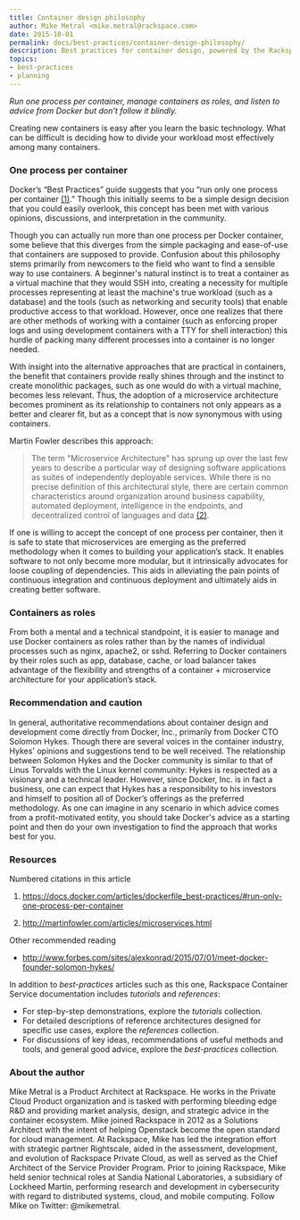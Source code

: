 ```yaml
---
title: Container design philosophy
author: Mike Metral <mike.metral@rackspace.com>
date: 2015-10-01
permalink: docs/best-practices/container-design-philosophy/
description: Best practices for container design, powered by the Rackspace Container Service
topics:
- best-practices
- planning
---
```


*Run one process per container, manage containers as roles, and listen to advice from Docker but don't follow it blindly.*

Creating new containers is easy after you learn the basic technology. What can be difficult is deciding how to divide your workload most effectively among many containers.

### One process per container

Docker’s “Best Practices” guide suggests that you “run only one process per container [(1)](#resources).” Though this initially seems to be a simple design decision that you could easily overlook, this concept has been met with various opinions, discussions, and interpretation in the community.

Though you can actually run more than one process per Docker container, some believe that this diverges from the simple packaging and ease-of-use that containers are supposed to provide. Confusion about this philosophy stems primarily from newcomers to the field who want to find a sensible way to use containers. A beginner's natural instinct is to treat a container as a virtual machine that they would SSH into, creating a necessity for multiple processes representing at least the machine's true workload (such as a database)
and the tools (such as networking and security tools) that
enable productive access to that workload. However,
once one realizes that there are other methods of working with a
container (such as enforcing proper logs and using development containers with
a TTY for shell interaction) this hurdle of
packing many different processes into a container is no longer needed.

With insight into the alternative approaches that are practical in containers, the benefit that containers provide really
shines through and the instinct to create monolithic packages, such as
one would do with a virtual machine, becomes less relevant. Thus, the adoption of a
microservice architecture becomes prominent as its relationship to
containers not only appears as a better and clearer fit, but as a concept
that is now synonymous with using containers.

Martin Fowler describes this approach:

> The term "Microservice Architecture" has sprung up over the last few
> years to describe a particular way of designing software applications
> as suites of independently deployable services. While there is no
> precise definition of this architectural style, there are certain
> common characteristics around organization around business capability,
> automated deployment, intelligence in the endpoints, and decentralized
> control of languages and data [(2)](#resources).

If one is willing to accept the concept of one process per container, then
it is safe to state that microservices are emerging as the preferred
methodology when it comes to building your application’s stack. It
enables software to not only become more modular, but it
intrinsically advocates for loose coupling of dependencies. This aids
in alleviating the pain points of continuous integration and continuous deployment
and ultimately aids in
creating better software.

### Containers as roles

From both a mental and a technical
standpoint, it is easier to manage and use Docker containers as
roles rather than by the names of
individual processes such as nginx, apache2, or sshd.
Referring to Docker containers by their roles such as
app, database, cache, or load balancer
takes advantage of the flexibility and strengths of a container + microservice
architecture for your application’s stack.

### Recommendation and caution

In general, authoritative recommendations about container design and development come directly from Docker, Inc., primarily from Docker CTO Solomon Hykes. Though there are several voices in the container industry, Hykes' opinions and suggestions tend to be well received. The relationship between Solomon Hykes and the Docker community is similar to that of Linus Torvalds with the Linux kernel community: Hykes is respected as a visionary and a technical leader. However, since Docker, Inc. is in fact a business, one can expect that Hykes has a responsibility to his investors and himself to position all of Docker’s offerings as the preferred methodology. As one can imagine in any scenario in which advice comes from a
profit-motivated entity, you should take Docker's advice as a starting point and then do your own investigation to find the approach that works best for you.

<a name="resources"></a>
### Resources

Numbered citations in this article

1. <https://docs.docker.com/articles/dockerfile_best-practices/#run-only-one-process-per-container>

2. <http://martinfowler.com/articles/microservices.html>

Other recommended reading

- <http://www.forbes.com/sites/alexkonrad/2015/07/01/meet-docker-founder-solomon-hykes/>

In addition to *best-practices* articles such as this one,
Rackspace Container Service documentation includes *tutorials* and *references*:

* For step-by-step demonstrations, explore the *tutorials* collection.
* For detailed descriptions of reference architectures designed
  for specific use cases,
  explore the *references* collection.
* For discussions of key ideas, recommendations of useful methods and tools, and
  general good advice, explore the *best-practices* collection.

### About the author

Mike Metral is a Product Architect at Rackspace. He works in the Private Cloud Product organization and is tasked with performing bleeding edge R&D and providing market analysis, design, and strategic advice in the container ecosystem. Mike joined Rackspace in 2012 as a Solutions Architect with the intent of helping Openstack become the open standard for cloud management. At Rackspace, Mike has led the integration effort with strategic partner Rightscale, aided in the assessment, development, and evolution of Rackspace Private Cloud, as well as served as the Chief Architect of the Service Provider Program. Prior to joining Rackspace, Mike held senior technical roles at Sandia National Laboratories, a subsidiary of Lockheed Martin, performing research and development in cybersecurity with regard to distributed systems, cloud, and mobile computing. Follow Mike on Twitter: @mikemetral.
